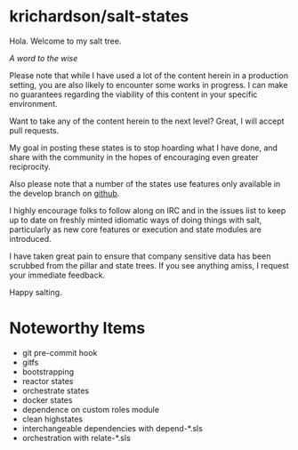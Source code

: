 # krichardson/salt-states #

Hola. Welcome to my salt tree.

*A word to the wise*

Please note that while I have used a lot of the content herein in a production
setting, you are also likely to encounter some works in progress. I can make no
guarantees regarding the viability of this content in your specific environment.

Want to take any of the content herein to the next level? Great, I will accept
pull requests.

My goal in posting these states is to stop hoarding what I have done, and share
with the community in the hopes of encouraging even greater reciprocity.

Also please note that a number of the states use features only available in the
develop branch on [github](https://github.com/saltstack/salt).

I highly encourage folks to follow along on IRC and in the issues list to keep
up to date on freshly minted idiomatic ways of doing things with salt,
particularly as new core features or execution and state modules are introduced.

I have taken great pain to ensure that company sensitive data has been scrubbed
from the pillar and state trees. If you see anything amiss, I request your
immediate feedback.

Happy salting.

# Noteworthy Items #

* git pre-commit hook
* gitfs
* bootstrapping
* reactor states
* orchestrate states
* docker states
* dependence on custom roles module
* clean highstates
* interchangeable dependencies with depend-\*.sls
* orchestration with relate-\*.sls
